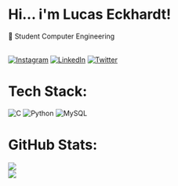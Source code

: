 # Hi... i'm Lucas Eckhardt!
🔭 Student Computer Engineering<br><br>

[![Instagram](https://img.shields.io/badge/Instagram-%23E4405F.svg?logo=Instagram&logoColor=white)](https://instagram.com/lucasace_) [![LinkedIn](https://img.shields.io/badge/LinkedIn-%230077B5.svg?logo=linkedin&logoColor=white)](https://linkedin.com/in/lucas-eckhardt) [![Twitter](https://img.shields.io/badge/Twitter-%231DA1F2.svg?logo=Twitter&logoColor=white)](https://twitter.com/lucasace_) 

# Tech Stack:
![C](https://img.shields.io/badge/c-%2300599C.svg?style=for-the-badge&logo=c&logoColor=white) ![Python](https://img.shields.io/badge/python-3670A0?style=for-the-badge&logo=python&logoColor=ffdd54) ![MySQL](https://img.shields.io/badge/mysql-%2300f.svg?style=for-the-badge&logo=mysql&logoColor=white)
# GitHub Stats:
![](https://github-readme-stats.vercel.app/api?username=iLucasace&theme=dark&hide_border=true&include_all_commits=true&count_private=true)<br/>
![](https://github-readme-stats.vercel.app/api/top-langs/?username=iLucasace&theme=dark&hide_border=true&include_all_commits=true&count_private=true&layout=compact)
